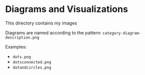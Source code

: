 # Diagrams and Visualizations

This directory contains my images

Diagrams are named according to the pattern: `category-diagram-description.png`

Examples:
- `dots.png`
- `dotsconnected.png`
- `dotandcircles.png`
